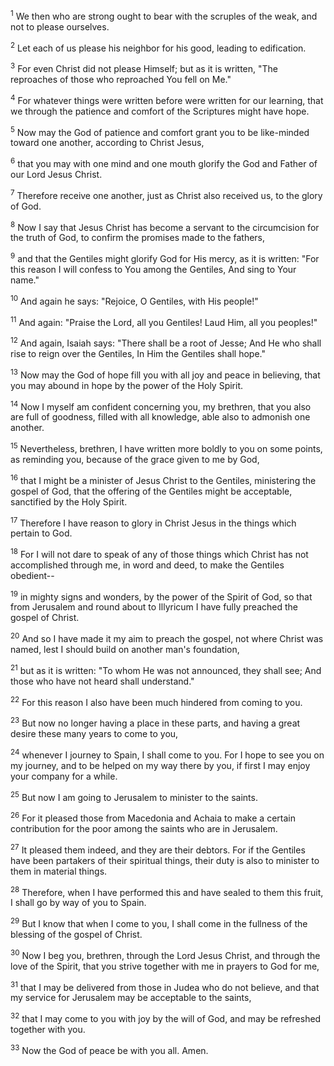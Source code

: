 <sup>1</sup> 
We then who are strong ought to bear with the scruples of the weak, and not to please ourselves. 

<sup>2</sup> 
Let each of us please his neighbor for his good, leading to edification. 

<sup>3</sup> 
For even Christ did not please Himself; but as it is written, "The reproaches of those who reproached You fell on Me." 

<sup>4</sup> 
For whatever things were written before were written for our learning, that we through the patience and comfort of the Scriptures might have hope. 

<sup>5</sup> 
Now may the God of patience and comfort grant you to be like-minded toward one another, according to Christ Jesus, 

<sup>6</sup> 
that you may with one mind and one mouth glorify the God and Father of our Lord Jesus Christ.

<sup>7</sup> 
Therefore receive one another, just as Christ also received us, to the glory of God. 

<sup>8</sup> 
Now I say that Jesus Christ has become a servant to the circumcision for the truth of God, to confirm the promises made to the fathers, 

<sup>9</sup> 
and that the Gentiles might glorify God for His mercy, as it is written: "For this reason I will confess to You among the Gentiles, And sing to Your name." 

<sup>10</sup> 
And again he says: "Rejoice, O Gentiles, with His people!" 

<sup>11</sup> 
And again: "Praise the Lord, all you Gentiles! Laud Him, all you peoples!" 

<sup>12</sup> 
And again, Isaiah says: "There shall be a root of Jesse; And He who shall rise to reign over the Gentiles, In Him the Gentiles shall hope." 

<sup>13</sup> 
Now may the God of hope fill you with all joy and peace in believing, that you may abound in hope by the power of the Holy Spirit.

<sup>14</sup> 
Now I myself am confident concerning you, my brethren, that you also are full of goodness, filled with all knowledge, able also to admonish one another. 

<sup>15</sup> 
Nevertheless, brethren, I have written more boldly to you on some points, as reminding you, because of the grace given to me by God, 

<sup>16</sup> 
that I might be a minister of Jesus Christ to the Gentiles, ministering the gospel of God, that the offering of the Gentiles might be acceptable, sanctified by the Holy Spirit. 

<sup>17</sup> 
Therefore I have reason to glory in Christ Jesus in the things which pertain to God. 

<sup>18</sup> 
For I will not dare to speak of any of those things which Christ has not accomplished through me, in word and deed, to make the Gentiles obedient-- 

<sup>19</sup> 
in mighty signs and wonders, by the power of the Spirit of God, so that from Jerusalem and round about to Illyricum I have fully preached the gospel of Christ. 

<sup>20</sup> 
And so I have made it my aim to preach the gospel, not where Christ was named, lest I should build on another man's foundation, 

<sup>21</sup> 
but as it is written: "To whom He was not announced, they shall see; And those who have not heard shall understand." 

<sup>22</sup> 
For this reason I also have been much hindered from coming to you. 

<sup>23</sup> 
But now no longer having a place in these parts, and having a great desire these many years to come to you, 

<sup>24</sup> 
whenever I journey to Spain, I shall come to you. For I hope to see you on my journey, and to be helped on my way there by you, if first I may enjoy your company for a while. 

<sup>25</sup> 
But now I am going to Jerusalem to minister to the saints. 

<sup>26</sup> 
For it pleased those from Macedonia and Achaia to make a certain contribution for the poor among the saints who are in Jerusalem. 

<sup>27</sup> 
It pleased them indeed, and they are their debtors. For if the Gentiles have been partakers of their spiritual things, their duty is also to minister to them in material things. 

<sup>28</sup> 
Therefore, when I have performed this and have sealed to them this fruit, I shall go by way of you to Spain. 

<sup>29</sup> 
But I know that when I come to you, I shall come in the fullness of the blessing of the gospel of Christ. 

<sup>30</sup> 
Now I beg you, brethren, through the Lord Jesus Christ, and through the love of the Spirit, that you strive together with me in prayers to God for me, 

<sup>31</sup> 
that I may be delivered from those in Judea who do not believe, and that my service for Jerusalem may be acceptable to the saints, 

<sup>32</sup> 
that I may come to you with joy by the will of God, and may be refreshed together with you. 

<sup>33</sup> 
Now the God of peace be with you all. Amen.